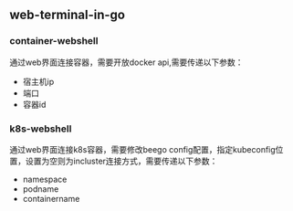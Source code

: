## web-terminal-in-go

### container-webshell


通过web界面连接容器，需要开放docker api,需要传递以下参数：

- 宿主机ip
- 端口
- 容器id


### k8s-webshell


通过web界面连接k8s容器，需要修改beego config配置，指定kubeconfig位置，设置为空则为incluster连接方式，需要传递以下参数：

- namespace
- podname
- containername
